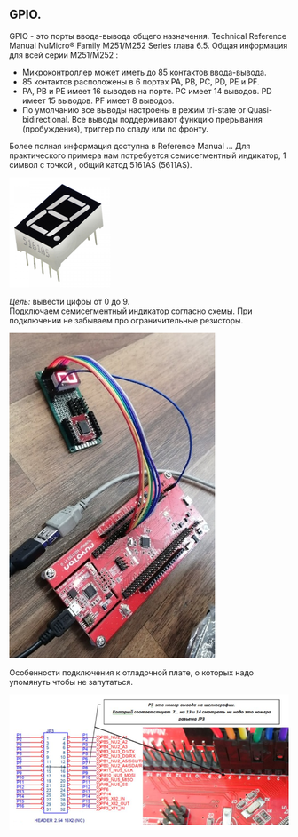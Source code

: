 ## GPIO. 
GPIO - это порты ввода-вывода общего назначения. Technical Reference Manual NuMicro® Family M251/M252 Series глава 6.5. Общая информация для всей серии M251/M252 :  
+ Микроконтроллер может иметь до 85 контактов ввода-вывода.
+ 85 контактов расположены в 6 портах  PA, PB, PC, PD, PE и PF.   
+ PA, PB и PE имеет 16 выводов на порте. PC имеет 14 выводов. PD имеет 15 выводов. PF имеет 8 выводов.  
+ По умолчанию все выводы настроены в режим tri-state or Quasi-bidirectional. Все выводы поддерживают функцию прерывания (пробуждения), триггер по спаду или по фронту.   

Более полная информация доступна в Reference Manual ...
Для практического примера нам потребуется семисегментный индикатор, 1 символ с точкой , общий катод  5161AS (5611AS).  

![alt-текст](https://github.com/PivnevNikolay/Nuvoton-Development-Tool/blob/master/NuMaker_Code/002_GPIO/photos/001.jpg "")   

*Цель:* вывести цифры от 0 до 9.  
Подключаем семисегментный индикатор согласно схемы. При подключении не забываем про ограничительные резисторы.   

![alt-текст](https://github.com/PivnevNikolay/Nuvoton-Development-Tool/blob/master/NuMaker_Code/002_GPIO/photos/003.jpg "")   

Особенности подключения к отладочной плате, о которых надо упомянуть чтобы не запутаться.   

![alt-текст](https://github.com/PivnevNikolay/Nuvoton-Development-Tool/blob/master/NuMaker_Code/002_GPIO/photos/004.jpg "")   


  

 
